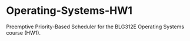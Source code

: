 # Operating-Systems-HW1
Preemptive Priority-Based Scheduler for the BLG312E Operating Systems course (HW1).
